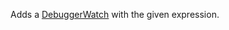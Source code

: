 Adds a [DebuggerWatch](https://developer.roblox.com/en-us/api-reference/class/DebuggerWatch) with the given expression.